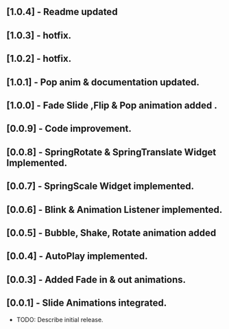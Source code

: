 
## [1.0.4] - Readme updated

## [1.0.3] - hotfix.

## [1.0.2] - hotfix.

## [1.0.1] - Pop anim & documentation updated.

## [1.0.0] - Fade Slide ,Flip & Pop animation added .

## [0.0.9] - Code improvement.

## [0.0.8] - SpringRotate & SpringTranslate Widget Implemented.

## [0.0.7] - SpringScale Widget implemented.

## [0.0.6] - Blink & Animation Listener implemented.

## [0.0.5] - Bubble, Shake, Rotate animation added

## [0.0.4] - AutoPlay implemented.

## [0.0.3] - Added Fade in & out animations.

## [0.0.1] - Slide Animations integrated.

* TODO: Describe initial release.
